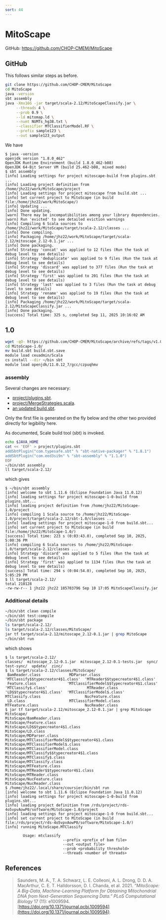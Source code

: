 ```yaml
---
sort: 44
---
```


# MitoScape

GitHub: <https://github.com/CHOP-CMEM/MitoScape>

## GitHub

This follows similar steps as before.

```bash
git clone https://github.com/CHOP-CMEM/MitoScape
cd MitoScape
java -version
sbt assembly
java -Xmx16G -jar target/scala-2.12/MitoScapeClassify.jar \
     --threads 4 \
     --prob 0.9 \
     --ld mitomap.ld \
     --numt NUMTs_hg38.txt \
     --classifier MTClassifierModel.RF \
     --prefix sample123 \
     --out sample123_output
```

We have

```
$ java -version
openjdk version "1.8.0_462"
OpenJDK Runtime Environment (build 1.8.0_462-b08)
OpenJDK 64-Bit Server VM (build 25.462-b08, mixed mode)
$ sbt assembly
[info] Loading settings for project mitoscape-build from plugins.sbt ...
[info] Loading project definition from /home/jhz22/work/MitoScape/project
[info] Loading settings for project mitoscape from build.sbt ...
[info] Set current project to MitoScape (in build file:/home/jhz22/work/MitoScape/)
[info] Updating ...
[info] Done updating.
[warn] There may be incompatibilities among your library dependencies.
[warn] Run 'evicted' to see detailed eviction warnings
[info] Compiling 6 Scala sources to /home/jhz22/work/MitoScape/target/scala-2.12/classes ...
[info] Done compiling.
[info] Packaging /home/jhz22/work/MitoScape/target/scala-2.12/mitoscape_2.12-0.1.jar ...
[info] Done packaging.
[info] Strategy 'concat' was applied to 12 files (Run the task at debug level to see details)
[info] Strategy 'deduplicate' was applied to 9 files (Run the task at debug level to see details)
[info] Strategy 'discard' was applied to 377 files (Run the task at debug level to see details)
[info] Strategy 'first' was applied to 201 files (Run the task at debug level to see details)
[info] Strategy 'last' was applied to 3 files (Run the task at debug level to see details)
[info] Strategy 'rename' was applied to 19 files (Run the task at debug level to see details)
[info] Packaging /home/jhz22/work/MitoScape/target/scala-2.12/MitoScapeClassify.jar ...
[info] Done packaging.
[success] Total time: 325 s, completed Sep 11, 2025 10:16:02 AM
```

## 1.0

```bash
wget -qO- https://github.com/CHOP-CMEM/MitoScape/archive/refs/tags/v1.0.tar.gz | tar xvfz -
cd MitoScape-1.0/
mv build.sbt build.sbt.save
module load ceuadmin/Scala
cs install --dir ~/bin sbt
module load openjdk/11.0.12_7/gcc/czpuqhmv
```

### assembly

Several changes are necessary:

- [project/plugins.sbt](files/MitoScape-1.0/project/plugins.sbt).
- [project/MergeStrategies.scala](files/MitoScape-1.0/project/MergeStrategies.scala).
- [an updated build.sbt](files/MitoScape-1.0/build.sbt).

Only the first file is generated on the fly below and the other two provided directly for legibility here.

As documented, Scale build tool (sbt) is invoked.

```bash
echo $JAVA_HOME
cat << 'EOF' > project/plugins.sbt
addSbtPlugin("com.typesafe.sbt" % "sbt-native-packager" % "1.8.1")
addSbtPlugin("com.eed3si9n" % "sbt-assembly" % "1.1.0")
EOF
~/bin/sbt assembly
ll target/scala-2.12/
```

which gives

```
$ ~/bin/sbt assembly
[info] welcome to sbt 1.11.6 (Eclipse Foundation Java 11.0.12)
[info] loading settings for project mitoscape-1-0-build from plugins.sbt...
[info] loading project definition from /home/jhz22/MitoScape-1.0/project
[info] compiling 1 Scala source to /home/jhz22/MitoScape-1.0/project/target/scala-2.12/sbt-1.0/classes ...
[info] loading settings for project mitoscape-1-0 from build.sbt...
[info] set current project to MitoScape (in build file:/home/jhz22/MitoScape-1.0/)
[success] Total time: 223 s (0:03:43.0), completed Sep 10, 2025, 5:00:36 PM
[info] compiling 6 Scala sources to /home/jhz22/MitoScape-1.0/target/scala-2.12/classes ...
[info] Strategy 'discard' was applied to 5 files (Run the task at debug level to see details)
[info] Strategy 'first' was applied to 1134 files (Run the task at debug level to see details)
[success] Total time: 294 s (0:04:54.0), completed Sep 10, 2025, 5:05:29 PM
$ ll target/scala-2.12/
total 210128
-rw-rw-r-- 1 jhz22 jhz22 185703796 Sep 10 17:05 MitoScapeClassify.jar
```

### Additional details

```bash
~/bin/sbt clean compile
~/bin/sbt test:compile
~/bin/sbt package
ls target/scala-2.12/
ls target/scala-2.12/classes/MitoScape/
jar tf target/scala-2.12/mitoscape_2.12-0.1.jar | grep MitoScape
~/bin/sbt run
```

which shows

```
$ ls target/scala-2.12/
classes/  mitoscape_2.12-0.1.jar  mitoscape_2.12-0.1-tests.jar  sync/  test-sync/  update/  zinc/
$ ls target/scala-2.12/classes/MitoScape/
 BamReader.class             MDParser.class                            'MTClassify$$typecreator4$1.class'  'MTReader$$typecreator4$1.class'
 Feature.class              'MTClassifierModel$$typecreator4$1.class'  'MTClassify$.class'                  MTReader.class
'LD$$typecreator4$1.class'  'MTClassifierModel$.class'                  MTClassify.class                    NucFeature.class
 LD.class                    MTClassifierModel.class                    MTFeature.class                     NucReader.class
$ jar tf target/scala-2.12/mitoscape_2.12-0.1.jar | grep MitoScape
MitoScape/
MitoScape/BamReader.class
MitoScape/Feature.class
MitoScape/LD$$typecreator4$1.class
MitoScape/LD.class
MitoScape/MDParser.class
MitoScape/MTClassifierModel$$typecreator4$1.class
MitoScape/MTClassifierModel$.class
MitoScape/MTClassifierModel.class
MitoScape/MTClassify$$typecreator4$1.class
MitoScape/MTClassify$.class
MitoScape/MTClassify.class
MitoScape/MTFeature.class
MitoScape/MTReader$$typecreator4$1.class
MitoScape/MTReader.class
MitoScape/NucFeature.class
MitoScape/NucReader.class
$ /home/jhz22/.local/share/coursier/bin/sbt run
[info] welcome to sbt 1.11.6 (Eclipse Foundation Java 11.0.12)
[info] loading settings for project mitoscape-1-0-build from plugins.sbt...
[info] loading project definition from /rds/project/rds-4o5vpvAowP0/software/MitoScape-1.0/project
[info] loading settings for project mitoscape-1-0 from build.sbt...
[info] set current project to MitoScape (in build file:/rds/project/rds-4o5vpvAowP0/software/MitoScape-1.0/)
[info] running MitoScape.MTClassify

        Usage: mtclassify
                          --prefix <prefix of bam file>
                          --out <output file>
                          --prob <probability threshold>
                          --threads <number of threads>

```

## References

> Saunders, M. A., T. A. Schwarz, L. E. Colleoni, A. L. Drong, D. D. A. MacArthur, C. E. T. Halldorsson, D. I. Chanda, et al. 2021. *“MitoScape: A Big-Data, Machine-Learning Platform for Obtaining Mitochondrial DNA from Next-Generation Sequencing Data.”* *PLoS Computational Biology* 17 (11): e1009594. [https://doi.org/10.1371/journal.pcbi.1009594](https://doi.org/10.1371/journal.pcbi.1009594).
